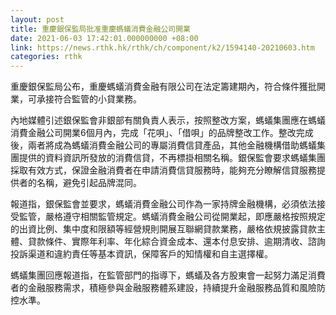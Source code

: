 ```yaml
---
layout: post
title: 重慶銀保監局批准重慶螞蟻消費金融公司開業
date: 2021-06-03 17:42:01.000000000 +08:00
link: https://news.rthk.hk/rthk/ch/component/k2/1594140-20210603.htm
categories: rthk
---
```


重慶銀保監局公布，重慶螞蟻消費金融有限公司在法定籌建期內，符合條件獲批開業，可承接符合監管的小貸業務。

內地媒體引述銀保監會非銀部有關負責人表示，按照整改方案，螞蟻集團應在螞蟻消費金融公司開業6個月內，完成「花唄」、「借唄」的品牌整改工作。整改完成後，兩者將成為螞蟻消費金融公司的專屬消費信貸產品，其他金融機構借助螞蟻集團提供的資料資訊所發放的消費信貸，不再標掛相關名稱。銀保監會要求螞蟻集團採取有效方式，保證金融消費者在申請消費信貸服務時，能夠充分瞭解信貸服務提供者的名稱，避免引起品牌混同。

報道指，銀保監會並要求，螞蟻消費金融公司作為一家持牌金融機構，必須依法接受監管，嚴格遵守相關監管規定。螞蟻消費金融公司從開業起，即應嚴格按照規定的出資比例、集中度和限額等經營規則開展互聯網貸款業務，嚴格依規披露貸款主體、貸款條件、實際年利率、年化綜合資金成本、還本付息安排、逾期清收、諮詢投訴渠道和違約責任等基本資訊，保障客戶的知情權和自主選擇權。

螞蟻集團回應報道指，在監管部門的指導下，螞蟻及各方股東會一起努力滿足消費者的金融服務需求，積極參與金融服務體系建設，持續提升金融服務品質和風險防控水準。
